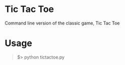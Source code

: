 # Tic Tac Toe

Command line version of the classic game, Tic Tac Toe

# Usage
>$\> python tictactoe.py
